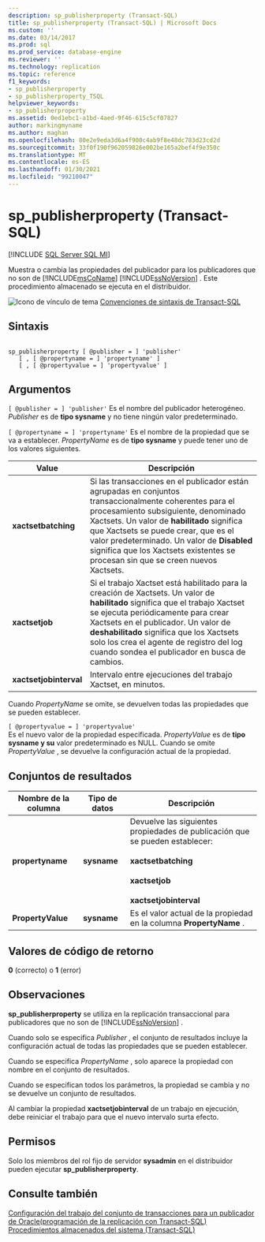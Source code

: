 ```yaml
---
description: sp_publisherproperty (Transact-SQL)
title: sp_publisherproperty (Transact-SQL) | Microsoft Docs
ms.custom: ''
ms.date: 03/14/2017
ms.prod: sql
ms.prod_service: database-engine
ms.reviewer: ''
ms.technology: replication
ms.topic: reference
f1_keywords:
- sp_publisherproperty
- sp_publisherproperty_TSQL
helpviewer_keywords:
- sp_publisherproperty
ms.assetid: 0ed1ebc1-a1bd-4aed-9f46-615c5cf07827
author: markingmyname
ms.author: maghan
ms.openlocfilehash: 80e2e9eda3d6a4f900c4ab9f8e48dc783d23cd2d
ms.sourcegitcommit: 33f0f190f962059826e002be165a2bef4f9e350c
ms.translationtype: MT
ms.contentlocale: es-ES
ms.lasthandoff: 01/30/2021
ms.locfileid: "99210047"
---
```

# <a name="sp_publisherproperty-transact-sql"></a>sp_publisherproperty (Transact-SQL)
[!INCLUDE [SQL Server SQL MI](../../includes/applies-to-version/sql-asdbmi.md)]

  Muestra o cambia las propiedades del publicador para los publicadores que no son de [!INCLUDE[msCoName](../../includes/msconame-md.md)] [!INCLUDE[ssNoVersion](../../includes/ssnoversion-md.md)] . Este procedimiento almacenado se ejecuta en el distribuidor.  
  
 ![Icono de vínculo de tema](../../database-engine/configure-windows/media/topic-link.gif "Icono de vínculo de tema") [Convenciones de sintaxis de Transact-SQL](../../t-sql/language-elements/transact-sql-syntax-conventions-transact-sql.md)  
  
## <a name="syntax"></a>Sintaxis  
  
```  
  
sp_publisherproperty [ @publisher = ] 'publisher'   
   [ , [ @propertyname = ] 'propertyname' ]   
   [ , [ @propertyvalue = ] 'propertyvalue' ]  
```  
  
## <a name="arguments"></a>Argumentos  
`[ @publisher = ] 'publisher'` Es el nombre del publicador heterogéneo. *Publisher* es de **tipo sysname** y no tiene ningún valor predeterminado.  
  
`[ @propertyname = ] 'propertyname'` Es el nombre de la propiedad que se va a establecer. *PropertyName* es de **tipo sysname** y puede tener uno de los valores siguientes.  
  
|Value|Descripción|  
|-----------|-----------------|  
|**xactsetbatching**|Si las transacciones en el publicador están agrupadas en conjuntos transaccionalmente coherentes para el procesamiento subsiguiente, denominado Xactsets. Un valor de **habilitado** significa que Xactsets se puede crear, que es el valor predeterminado. Un valor de **Disabled** significa que los Xactsets existentes se procesan sin que se creen nuevos Xactsets.|  
|**xactsetjob**|Si el trabajo Xactset está habilitado para la creación de Xactsets. Un valor de **habilitado** significa que el trabajo Xactset se ejecuta periódicamente para crear Xactsets en el publicador. Un valor de **deshabilitado** significa que los Xactsets solo los crea el agente de registro del log cuando sondea el publicador en busca de cambios.|  
|**xactsetjobinterval**|Intervalo entre ejecuciones del trabajo Xactset, en minutos.|  
  
 Cuando *PropertyName* se omite, se devuelven todas las propiedades que se pueden establecer.  
  
 `[ @propertyvalue = ] 'propertyvalue'`  
 Es el nuevo valor de la propiedad especificada. *PropertyValue* es de **tipo sysname y su** valor predeterminado es NULL. Cuando se omite *PropertyValue* , se devuelve la configuración actual de la propiedad.  
  
## <a name="result-sets"></a>Conjuntos de resultados  
  
|Nombre de la columna|Tipo de datos|Descripción|  
|-----------------|---------------|-----------------|  
|**propertyname**|**sysname**|Devuelve las siguientes propiedades de publicación que se pueden establecer:<br /><br /> **xactsetbatching**<br /><br /> **xactsetjob**<br /><br /> **xactsetjobinterval**|  
|**PropertyValue**|**sysname**|Es el valor actual de la propiedad en la columna **PropertyName** .|  
  
## <a name="return-code-values"></a>Valores de código de retorno  
 **0** (correcto) o **1** (error)  
  
## <a name="remarks"></a>Observaciones  
 **sp_publisherproperty** se utiliza en la replicación transaccional para publicadores que no son de [!INCLUDE[ssNoVersion](../../includes/ssnoversion-md.md)] .  
  
 Cuando solo se especifica *Publisher* , el conjunto de resultados incluye la configuración actual de todas las propiedades que se pueden establecer.  
  
 Cuando se especifica *PropertyName* , solo aparece la propiedad con nombre en el conjunto de resultados.  
  
 Cuando se especifican todos los parámetros, la propiedad se cambia y no se devuelve un conjunto de resultados.  
  
 Al cambiar la propiedad **xactsetjobinterval** de un trabajo en ejecución, debe reiniciar el trabajo para que el nuevo intervalo surta efecto.  
  
## <a name="permissions"></a>Permisos  
 Solo los miembros del rol fijo de servidor **sysadmin** en el distribuidor pueden ejecutar **sp_publisherproperty**.  
  
## <a name="see-also"></a>Consulte también  
 [Configuración del trabajo del conjunto de transacciones para un publicador de Oracle&#40;programación de la replicación con Transact-SQL&#41;](../../relational-databases/replication/administration/configure-the-transaction-set-job-for-an-oracle-publisher.md)   
 [Procedimientos almacenados del sistema &#40;Transact-SQL&#41;](../../relational-databases/system-stored-procedures/system-stored-procedures-transact-sql.md)  
  
  
